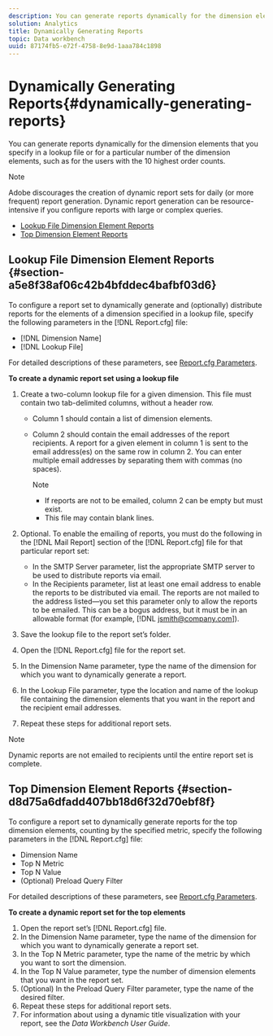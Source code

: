 ```yaml
---
description: You can generate reports dynamically for the dimension elements that you specify in a lookup file or for a particular number of the dimension elements, such as for the users with the 10 highest order counts.
solution: Analytics
title: Dynamically Generating Reports
topic: Data workbench
uuid: 87174fb5-e72f-4758-8e9d-1aaa784c1898
---
```


# Dynamically Generating Reports{#dynamically-generating-reports}

You can generate reports dynamically for the dimension elements that you specify in a lookup file or for a particular number of the dimension elements, such as for the users with the 10 highest order counts.

>[!NOTE]
>
>Adobe discourages the creation of dynamic report sets for daily (or more frequent) report generation. Dynamic report generation can be resource-intensive if you configure reports with large or complex queries.

* [Lookup File Dimension Element Reports](../../../../../home/c-rpt-oview/c-work-rpt-sets/t-create-rpt-set/t-config-rpt-set/c-dyn-gen-rpts.md#section-a5e8f38af06c42b4bfddec4bafbf03d6) 
* [Top Dimension Element Reports](../../../../../home/c-rpt-oview/c-work-rpt-sets/t-create-rpt-set/t-config-rpt-set/c-dyn-gen-rpts.md#section-d8d75a6dfadd407bb18d6f32d70ebf8f)

## Lookup File Dimension Element Reports {#section-a5e8f38af06c42b4bfddec4bafbf03d6}

To configure a report set to dynamically generate and (optionally) distribute reports for the elements of a dimension specified in a lookup file, specify the following parameters in the [!DNL Report.cfg] file:

* [!DNL Dimension Name] 
* [!DNL Lookup File]

For detailed descriptions of these parameters, see [Report.cfg Parameters](../../../../../home/c-rpt-oview/c-rpt-param-ref/c-rpt-param.md#concept-838e59d72d3f4cb29ee15f5c7eb0ceff).

**To create a dynamic report set using a lookup file**

1. Create a two-column lookup file for a given dimension. This file must contain two tab-delimited columns, without a header row.

    * Column 1 should contain a list of dimension elements. 
    * Column 2 should contain the email addresses of the report recipients. A report for a given element in column 1 is sent to the email address(es) on the same row in column 2. You can enter multiple email addresses by separating them with commas (no spaces).

      >[!NOTE]
      >
      >
      >    
      >    
      >    * If reports are not to be emailed, column 2 can be empty but must exist. 
      >    * This file may contain blank lines. 
      >    
      >

1. Optional. To enable the emailing of reports, you must do the following in the [!DNL Mail Report] section of the [!DNL Report.cfg] file for that particular report set:

    * In the SMTP Server parameter, list the appropriate SMTP server to be used to distribute reports via email. 
    * In the Recipients parameter, list at least one email address to enable the reports to be distributed via email. The reports are not mailed to the address listed—you set this parameter only to allow the reports to be emailed. This can be a bogus address, but it must be in an allowable format (for example, [!DNL jsmith@company.com]).

1. Save the lookup file to the report set’s folder. 
1. Open the [!DNL Report.cfg] file for the report set. 
1. In the Dimension Name parameter, type the name of the dimension for which you want to dynamically generate a report. 
1. In the Lookup File parameter, type the location and name of the lookup file containing the dimension elements that you want in the report and the recipient email addresses. 
1. Repeat these steps for additional report sets.

>[!NOTE]
>
>Dynamic reports are not emailed to recipients until the entire report set is complete.

## Top Dimension Element Reports {#section-d8d75a6dfadd407bb18d6f32d70ebf8f}

To configure a report set to dynamically generate reports for the top dimension elements, counting by the specified metric, specify the following parameters in the [!DNL Report.cfg] file:

* Dimension Name 
* Top N Metric 
* Top N Value 
* (Optional) Preload Query Filter

For detailed descriptions of these parameters, see [Report.cfg Parameters](../../../../../home/c-rpt-oview/c-rpt-param-ref/c-rpt-param.md#concept-838e59d72d3f4cb29ee15f5c7eb0ceff).

**To create a dynamic report set for the top elements**

1. Open the report set’s [!DNL Report.cfg] file. 
1. In the Dimension Name parameter, type the name of the dimension for which you want to dynamically generate a report set. 
1. In the Top N Metric parameter, type the name of the metric by which you want to sort the dimension. 
1. In the Top N Value parameter, type the number of dimension elements that you want in the report set. 
1. (Optional) In the Preload Query Filter parameter, type the name of the desired filter. 
1. Repeat these steps for additional report sets. 
1. For information about using a dynamic title visualization with your report, see the *Data Workbench User Guide*.

